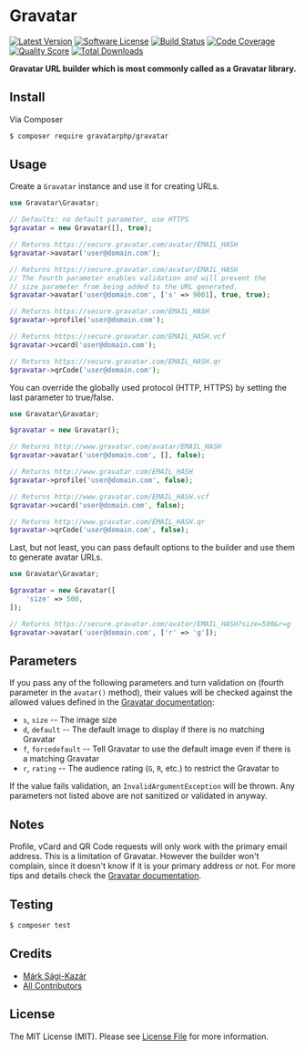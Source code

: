 # Gravatar

[![Latest Version](https://img.shields.io/github/release/gravatarphp/gravatar.svg?style=flat-square)](https://github.com/gravatarphp/gravatar/releases)
[![Software License](https://img.shields.io/badge/license-MIT-brightgreen.svg?style=flat-square)](LICENSE)
[![Build Status](https://img.shields.io/travis/gravatarphp/gravatar.svg?style=flat-square)](https://travis-ci.org/gravatarphp/gravatar)
[![Code Coverage](https://img.shields.io/scrutinizer/coverage/g/gravatarphp/gravatar.svg?style=flat-square)](https://scrutinizer-ci.com/g/gravatarphp/gravatar)
[![Quality Score](https://img.shields.io/scrutinizer/g/gravatarphp/gravatar.svg?style=flat-square)](https://scrutinizer-ci.com/g/gravatarphp/gravatar)
[![Total Downloads](https://img.shields.io/packagist/dt/gravatarphp/gravatar.svg?style=flat-square)](https://packagist.org/packages/gravatarphp/gravatar)

**Gravatar URL builder which is most commonly called as a Gravatar library.**


## Install

Via Composer

``` bash
$ composer require gravatarphp/gravatar
```


## Usage

Create a `Gravatar` instance and use it for creating URLs.

``` php
use Gravatar\Gravatar;

// Defaults: no default parameter, use HTTPS
$gravatar = new Gravatar([], true);

// Returns https://secure.gravatar.com/avatar/EMAIL_HASH
$gravatar->avatar('user@domain.com');

// Returns https://secure.gravatar.com/avatar/EMAIL_HASH
// The fourth parameter enables validation and will prevent the
// size parameter from being added to the URL generated.
$gravatar->avatar('user@domain.com', ['s' => 9001], true, true);

// Returns https://secure.gravatar.com/EMAIL_HASH
$gravatar->profile('user@domain.com');

// Returns https://secure.gravatar.com/EMAIL_HASH.vcf
$gravatar->vcard('user@domain.com');

// Returns https://secure.gravatar.com/EMAIL_HASH.qr
$gravatar->qrCode('user@domain.com');
```


You can override the globally used protocol (HTTP, HTTPS) by setting the last parameter to true/false.

``` php
use Gravatar\Gravatar;

$gravatar = new Gravatar();

// Returns http://www.gravatar.com/avatar/EMAIL_HASH
$gravatar->avatar('user@domain.com', [], false);

// Returns http://www.gravatar.com/EMAIL_HASH
$gravatar->profile('user@domain.com', false);

// Returns http://www.gravatar.com/EMAIL_HASH.vcf
$gravatar->vcard('user@domain.com', false);

// Returns http://www.gravatar.com/EMAIL_HASH.qr
$gravatar->qrCode('user@domain.com', false);
```


Last, but not least, you can pass default options to the builder and use them to generate avatar URLs.

``` php
use Gravatar\Gravatar;

$gravatar = new Gravatar([
    'size' => 500,
]);

// Returns https://secure.gravatar.com/avatar/EMAIL_HASH?size=500&r=g
$gravatar->avatar('user@domain.com', ['r' => 'g']);
```

## Parameters

If you pass any of the following parameters and turn validation on (fourth parameter in the `avatar()` method), their values will be checked against the allowed values defined in the [Gravatar documentation](http://gravatar.com/site/implement/):

* `s`, `size` -- The image size
* `d`, `default` -- The default image to display if there is no matching Gravatar
* `f`, `forcedefault` -- Tell Gravatar to use the default image even if there is a matching Gravatar
* `r`, `rating` -- The audience rating (`G`, `R`, etc.) to restrict the Gravatar to

If the value fails validation, an `InvalidArgumentException` will be thrown.
Any parameters not listed above are not sanitized or validated in anyway.

## Notes

Profile, vCard and QR Code requests will only work with the primary email address. This is a limitation of Gravatar. However the builder won't complain, since it doesn't know if it is your primary address or not. For more tips and details check the [Gravatar documentation](http://gravatar.com/site/implement/).


## Testing

``` bash
$ composer test
```


## Credits

- [Márk Sági-Kazár](https://github.com/sagikazarmark)
- [All Contributors](https://github.com/gravatarphp/gravatar/contributors)


## License

The MIT License (MIT). Please see [License File](LICENSE) for more information.
